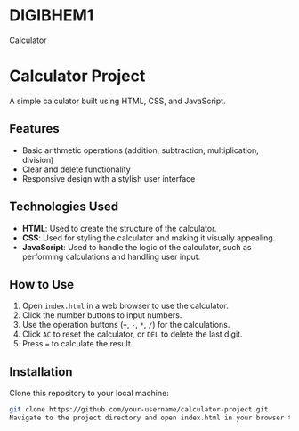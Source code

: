 # DIGIBHEM1
Calculator
# Calculator Project

A simple calculator built using HTML, CSS, and JavaScript.

## Features
- Basic arithmetic operations (addition, subtraction, multiplication, division)
- Clear and delete functionality
- Responsive design with a stylish user interface

## Technologies Used
- **HTML**: Used to create the structure of the calculator.
- **CSS**: Used for styling the calculator and making it visually appealing.
- **JavaScript**: Used to handle the logic of the calculator, such as performing calculations and handling user input.

## How to Use
1. Open `index.html` in a web browser to use the calculator.
2. Click the number buttons to input numbers.
3. Use the operation buttons (`+`, `-`, `*`, `/`) for the calculations.
4. Click `AC` to reset the calculator, or `DEL` to delete the last digit.
5. Press `=` to calculate the result.

## Installation

Clone this repository to your local machine:

```bash
git clone https://github.com/your-username/calculator-project.git
Navigate to the project directory and open index.html in your browser to start using the calculator.

